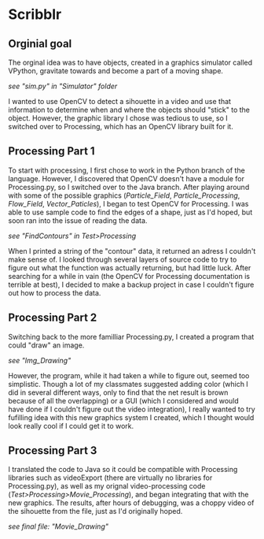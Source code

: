 # Scribblr

## Orginial goal
The orginal idea was to have objects, created in a graphics simulator called VPython, gravitate towards and become a part of a moving shape.

<i> see "sim.py" in "Simulator" folder</i>

I wanted to use OpenCV to detect a sihouette in a video and use that information to determine when and where the objects should "stick"
to the object.
However, the graphic library I chose was tedious to use, so I switched over to Processing, which has an OpenCV library built for it.

##  Processing Part 1
To start with processing, I first chose to work in the Python branch of the language. However, I discovered that OpenCV doesn't have a module
for Processing.py, so I switched over to the Java branch. After playing around with some of the possible graphics (*Particle_Field*, *Particle_Processing*, *Flow_Field*, *Vector_Paticles*),
I began to test OpenCV for Processing. I was able to use sample code to find the edges of a shape, just as I'd hoped, but soon ran into the issue of reading the data.

<i> see "FindContours" in Test>Processing </i>

When I printed a string of the "contour" data, it returned an adress I couldn't make sense of. I looked through several layers of source code to
try to figure out what the function was actually returning, but had little luck. After searching for a while in vain (the OpenCV for Processing 
documentation is terrible at best), I decided to make a backup project in case I couldn't figure out how to process the data.

## Processing Part 2
Switching back to the more familliar Processing.py, I created a program that could "draw" an image. 

<i>see "Img_Drawing"</i>

However, the program, while it had taken a while to figure out, seemed too simplistic. Though a lot of my classmates suggested adding
color (which I did in several different ways, only to find that the net result is brown because of all the overlapping) or a GUI (which I considered and would have done if I couldn't figure out the video integration), I really wanted 
to try fufilling idea with this new graphics system I created, which I thought would look really cool if I could get it to work.

## Processing Part 3
I translated the code to Java so it could be compatible with Processing libraries such as videoExport (there are virtually no libraries for Processing.py), as well as my orignal video-processing code  (*Test>Processing>Movie_Processing*), and began integrating
that with the new graphics. The results, after hours of debugging, was a choppy video of the sihouette from the file, just as I'd originally hoped. 

<i>see final file: "Movie_Drawing"</i>
